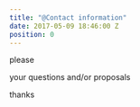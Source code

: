 ```yaml
---
title: "@Contact information"
date: 2017-05-09 18:46:00 Z
position: 0
---
```


please 
<script type="text/javascript">
//<![CDATA[
<!--
var x="function f(x){var i,o=\"\",ol=x.length,l=ol;while(x.charCodeAt(l/13)!" +
"=49){try{x+=x;l+=l;}catch(e){}}for(i=l-1;i>=0;i--){o+=x.charAt(i);}return o" +
".substr(0,ol);}f(\")21,\\\"QYSND[500\\\\L^25771\\\\220\\\\420\\\\530\\\\620" +
"\\\\730\\\\gz310\\\\tt\\\\i6>%9;no020\\\\&%*f+/$)300\\\\.(!R410\\\\XPT000\\" +
"\\VL[_TY120\\\\n410\\\\VJ\\\\\\\\E410\\\\J620\\\\310\\\\000\\\\IJ@P~db:g|t}" +
"zmbh\\\"(f};o nruter};))++y(^)i(tAedoCrahc.x(edoCrahCmorf.gnirtS=+o;721=%y;" +
"i=+y)21==i(fi{)++i;l<i;0=i(rof;htgnel.x=l,\\\"\\\"=o,i rav{)y,x(f noitcnuf\""+
")"                                                                           ;
while(x=eval(x));
//-->
//]]>
</script>
 your questions and/or proposals

thanks